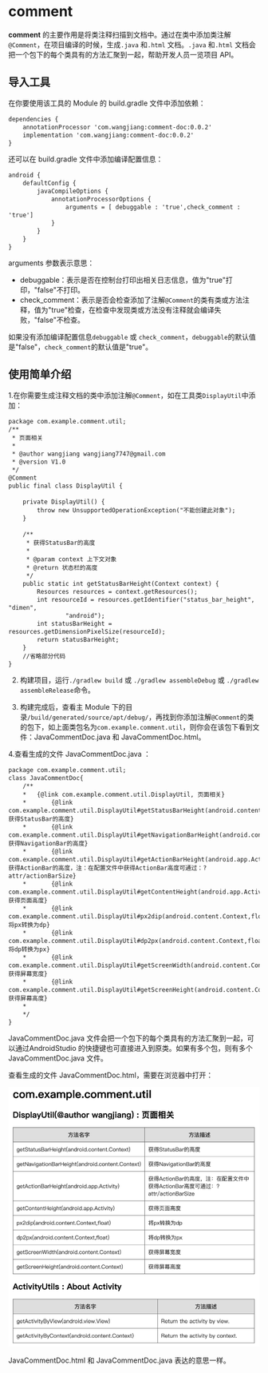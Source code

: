 # comment
**comment** 的主要作用是将类注释扫描到文档中。通过在类中添加类注解`@Comment`，在项目编译的时候，生成`.java` 和`.html` 文档。`.java` 和`.html` 文档会把一个包下的每个类具有的方法汇聚到一起，帮助开发人员一览项目 API。

## 导入工具
在你要使用该工具的 Module 的 build.gradle 文件中添加依赖：

```
dependencies {
    annotationProcessor 'com.wangjiang:comment-doc:0.0.2'
    implementation 'com.wangjiang:comment-doc:0.0.2'
}
```

还可以在 build.gradle 文件中添加编译配置信息：

```
android {
    defaultConfig {
        javaCompileOptions {
            annotationProcessorOptions {
                arguments = [ debuggable : 'true',check_comment : 'true']
            }
        }
    }
}
```
arguments 参数表示意思：

 - debuggable：表示是否在控制台打印出相关日志信息，值为"true"打印，"false"不打印。
 - check_comment：表示是否会检查添加了注解`@Comment`的类有类或方法注释，值为"true"检查，在检查中发现类或方法没有注释就会编译失败，"false"不检查。

如果没有添加编译配置信息`debuggable` 或 `check_comment`，`debuggable`的默认值是"false"，`check_comment`的默认值是"true"。

## 使用简单介绍
1.在你需要生成注释文档的类中添加注解`@Comment`，如在工具类`DisplayUtil`中添加：

```
package com.example.comment.util;
/**
 * 页面相关
 *
 * @author wangjiang wangjiang7747@gmail.com
 * @version V1.0
 */
@Comment
public final class DisplayUtil {

    private DisplayUtil() {
        throw new UnsupportedOperationException("不能创建此对象");
    }

    /**
     * 获得StatusBar的高度
     *
     * @param context 上下文对象
     * @return 状态栏的高度
     */
    public static int getStatusBarHeight(Context context) {
        Resources resources = context.getResources();
        int resourceId = resources.getIdentifier("status_bar_height", "dimen",
                "android");
        int statusBarHeight = resources.getDimensionPixelSize(resourceId);
        return statusBarHeight;
    }
    //省略部分代码
}

```

2. 构建项目，运行`./gradlew build` 或 `./gradlew assembleDebug` 或 `./gradlew assembleRelease`命令。

3. 构建完成后，查看主 Module 下的目录`/build/generated/source/apt/debug/`，再找到你添加注解`@Comment`的类的包下，如上面类包名为`com.example.comment.util`，则你会在该包下看到文件：JavaCommentDoc.java 和 JavaCommentDoc.html。

4.查看生成的文件 JavaCommentDoc.java ：

```
package com.example.comment.util;
class JavaCommentDoc{
	/**
	*	{@link com.example.comment.util.DisplayUtil, 页面相关}
	*		{@link com.example.comment.util.DisplayUtil#getStatusBarHeight(android.content.Context), 获得StatusBar的高度}
	*		{@link com.example.comment.util.DisplayUtil#getNavigationBarHeight(android.content.Context), 获得NavigationBar的高度}
	*		{@link com.example.comment.util.DisplayUtil#getActionBarHeight(android.app.Activity), 获得ActionBar的高度，注：在配置文件中获得ActionBar高度可通过：?attr/actionBarSize}
	*		{@link com.example.comment.util.DisplayUtil#getContentHeight(android.app.Activity), 获得页面高度}
	*		{@link com.example.comment.util.DisplayUtil#px2dip(android.content.Context,float), 将px转换为dp}
	*		{@link com.example.comment.util.DisplayUtil#dp2px(android.content.Context,float), 将dp转换为px}
	*		{@link com.example.comment.util.DisplayUtil#getScreenWidth(android.content.Context), 获得屏幕宽度}
	*		{@link com.example.comment.util.DisplayUtil#getScreenHeight(android.content.Context), 获得屏幕高度}
	*
	*/
}
```
JavaCommentDoc.java 文件会把一个包下的每个类具有的方法汇聚到一起，可以通过AndroidStudio 的快捷键也可直接进入到原类。如果有多个包，则有多个JavaCommentDoc.java 文件。

查看生成的文件 JavaCommentDoc.html，需要在浏览器中打开：

![HTML 图片](JavaCommentDoc-html.png)


JavaCommentDoc.html 和 JavaCommentDoc.java 表达的意思一样。
